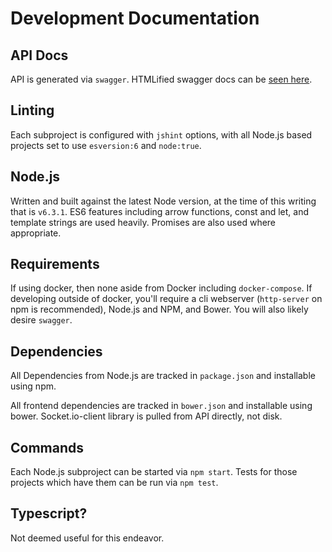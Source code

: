 # Development Documentation

## API Docs

API is generated via `swagger`. HTMLified swagger docs can be [seen here](swagger/index.html).

## Linting

Each subproject is configured with `jshint` options, with all Node.js based projects set to use `esversion:6` and `node:true`.

## Node.js

Written and built against the latest Node version, at the time of this writing that is `v6.3.1`. ES6 features including arrow functions, const and let, and template strings are used heavily. Promises are also used where appropriate.

## Requirements

If using docker, then none aside from Docker including `docker-compose`. If developing outside of docker, you'll require a cli webserver (`http-server` on npm is recommended), Node.js and NPM, and Bower. You will also likely desire `swagger`.

## Dependencies

All Dependencies from Node.js are tracked in `package.json` and installable using npm.

All frontend dependencies are tracked in `bower.json` and installable using bower. Socket.io-client library is pulled from API directly, not disk.

## Commands

Each Node.js subproject can be started via `npm start`. Tests for those projects which have them can be run via `npm test`.

## Typescript?

Not deemed useful for this endeavor.
